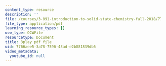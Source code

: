 ```yaml
---
content_type: resource
description: ''
file: /courses/3-091-introduction-to-solid-state-chemistry-fall-2018/7766aee53a78759643ade2b881839db6_2a59RuPBIko.pdf
file_type: application/pdf
learning_resource_types: []
ocw_type: OCWFile
resourcetype: Document
title: 3play pdf file
uid: 7766aee5-3a78-7596-43ad-e2b881839db6
video_metadata:
  youtube_id: null
---
```

